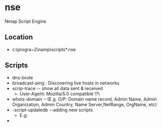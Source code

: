 # nse
Nmap Script Engine

## Location
* c:\progra~2\namp\scripts\*.nse

## Scripts
* dns-brute
* broadcast-ping : Discovering live hosts in networks
* scrip-trace -- show all data sent & received
  * User-Agent: Mozilla/5.0 compatible !?\
* whois-domain --(E.g. O/P: Domain name record, Admin Name, Admin Organization, Admin Country, Name Server,NetRange, OrgName, etc)
* -script-updatedb --adding new scripts
  * E.g: 
*
